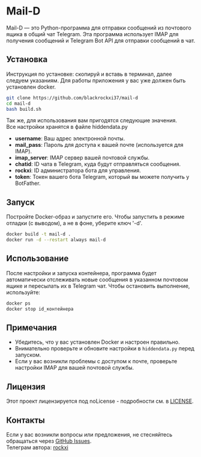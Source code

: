# Mail-D

Mail-D — это Python-программа для отправки сообщений из почтового ящика в общий чат Telegram. Эта программа использует IMAP для получения сообщений и Telegram Bot API для отправки сообщений в чат.

## Установка

Инструкция по установке: скопируй и вставь в терминал, далее следуем указаниям. Для работы приложения у вас уже должен быть установлен docker.


```bash
git clone https://github.com/blackrockxi37/mail-d
cd mail-d
bash build.sh
```

Так же, для использования вам пригодятся следующие значения.  
Все настройки хранятся в файле hiddendata.py

- **username**: Ваш адрес электронной почты.
- **mail_pass**: Пароль для доступа к вашей почте (используется для IMAP).
- **imap_server**: IMAP сервер вашей почтовой службы.
- **chatid**: ID чата в Telegram, куда будут отправляться сообщения.
- **rockxi**: ID администратора бота для управления.
- **token**: Токен вашего бота Telegram, который вы можете получить у BotFather. 

## Запуск

Постройте Docker-образ и запустите его.
Чтобы запустить в режиме отладки (с выводом), а не в фоне, уберите ключ '-d'.

```bash
docker build -t mail-d .
docker run -d --restart always mail-d
```

## Использование

После настройки и запуска контейнера, программа будет автоматически отслеживать новые сообщения в указанном почтовом ящике и пересылать их в Telegram чат. 
Чтобы остановить выполнение, используйте:

```bash
docker ps
docker stop id_контейнера
```

## Примечания

- Убедитесь, что у вас установлен Docker и настроен правильно.
- Внимательно проверьте и обновите настройки в `hiddendata.py` перед запуском.
- Если у вас возникли проблемы с доступом к почте, проверьте настройки IMAP для вашей почтовой службы.

## Лицензия

Этот проект лицензируется под noLicense - подробности см. в [LICENSE](LICENSE).

## Контакты

Если у вас возникли вопросы или предложения, не стесняйтесь обращаться через [GitHub Issues](https://github.com/blackrockxi37/mail-d/issues).  
Телеграм автора: [rockxi](https://t.me/rockxi)
